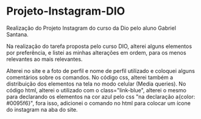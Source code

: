 # Projeto-Instagram-DIO
Realização do Projeto Instagram do curso da Dio pelo aluno Gabriel Santana.

Na realização do tarefa proposta pelo curso DIO, alterei alguns elementos por preferência, e listei as minhas alterações em ordem, para os menos relevantes ao mais relevantes.

Alterei no site e a foto de perfil e nome de perfil utilizado e coloquei alguns comentários sobre os comandos. No código css, alterei também a distribuição dos elementos na tela no modo celular (Media queries). No código html, alterei o <spam> utilizado com o class="link-blue", alterei o mesmo para <a> declarando os elementos na cor azul pelo css "na declaração a{color: #0095f6}", fora isso, adicionei o comando <link rel="icon" href="img/icone-instagram.ico"/> no html para colocar um ícone do instagram na aba do site.
